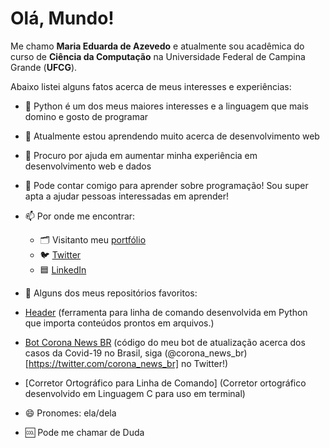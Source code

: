 # Olá, Mundo!

Me chamo **Maria Eduarda de Azevedo** e atualmente sou acadêmica do curso de **Ciência da Computação** na Universidade Federal de Campina Grande (**UFCG**).

Abaixo listei alguns fatos acerca de meus interesses e experiências:

- 🐍 Python é um dos meus maiores interesses e a linguagem que mais domino e gosto de programar
- 🌱 Atualmente estou aprendendo muito acerca de desenvolvimento web
- 🤔 Procuro por ajuda em aumentar minha experiência em desenvolvimento web e dados
- 💬 Pode contar comigo para aprender sobre programação! Sou super apta a ajudar pessoas interessadas em aprender!
- 📫 Por onde me encontrar:
  - 🗂️ Visitanto meu [portfólio](https://mariaeduardadeazevedo.github.io)
  - 🐦 [Twitter](https://twitter.com/ddt_azevedo)
  - 🟦 [LinkedIn](https://www.linkedin.com/in/maria-eduarda-de-azevedo-silva-a9a134191/)
 
- 📁 Alguns dos meus repositórios favoritos:

- [Header](https://github.com/MariaEduardaDeAzevedo/header) (ferramenta para linha de comando desenvolvida em Python que importa conteúdos prontos em arquivos.)
- [Bot Corona News BR](https://github.com/MariaEduardaDeAzevedo/bot_coronavirus_news) (código do meu bot de atualização acerca dos casos da Covid-19 no Brasil, siga (@corona_news_br)[https://twitter.com/corona_news_br] no Twitter!)
- [Corretor Ortográfico para Linha de Comando] (Corretor ortográfico desenvolvido em Linguagem C para uso em terminal)


- 😄 Pronomes: ela/dela
- 🆒 Pode me chamar de Duda
